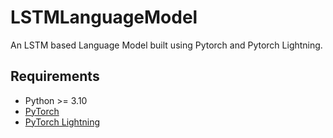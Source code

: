 # LSTMLanguageModel

An LSTM based Language Model built using Pytorch and Pytorch Lightning.

## Requirements
- Python >= 3.10
- [PyTorch](https://pytorch.org/)
- [PyTorch Lightning](https://lightning.ai/docs/pytorch/stable/starter/installation.html)

